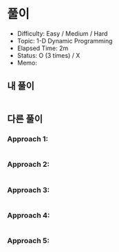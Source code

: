 # 풀이
- Difficulty:  Easy / Medium / Hard
- Topic:  1-D Dynamic Programming
- Elapsed Time:  2m
- Status:  O (3 times) / X
- Memo:

## 내 풀이
```py
```

## 다른 풀이
### Approach 1:
```py
```

### Approach 2:
```py
```

### Approach 3:
```py
```

### Approach 4:
```py
```

### Approach 5:
```py
```